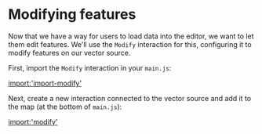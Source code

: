 # Modifying features

Now that we have a way for users to load data into the editor, we want to let them edit features.  We'll use the `Modify` interaction for this, configuring it to modify features on our vector source.

First, import the `Modify` interaction in your `main.js`:

[import:'import-modify'](../examples/vector/modify.js)

Next, create a new interaction connected to the vector source and add it to the map (at the bottom of `main.js`):

[import:'modify'](../examples/vector/modify.js)
